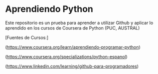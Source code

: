 # Aprendiendo Python 
Este repositorio es un prueba para aprender a utilizar Github y aplicar lo aprendido en los cursos de Coursera de Python (PUC, AUSTRAL)

[Fuentes de Cursos:] 

(https://www.coursera.org/learn/aprendiendo-programar-python)

(https://www.coursera.org/specializations/python-espanol)

(https://www.linkedin.com/learning/github-para-programadores)
